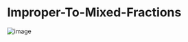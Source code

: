 # Improper-To-Mixed-Fractions

![image](https://user-images.githubusercontent.com/76453820/104066727-bd7e4980-51b6-11eb-9709-9b54919cd4d2.png)
